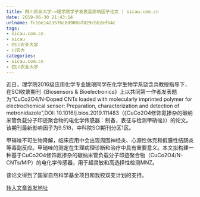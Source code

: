 ```yaml
---
title: 四川农业大学->理学院学子发表高影响因子论文 | sicau.com.cn
date: 2019-06-30 21:43:14
urlname: fc1be1423576c8d908af829cbb2ef64c
tags: 
- sicau.com.cn
- sicau
- 四川农业大学
- 川农大
categories:
- sicau.com.cn
- 四川农业大学
---
```



近日，理学院2016级应用化学专业姚琅同学在化学生物学系饶含兵教授指导下，在SCI收录期刊《Biosensors & Bioelectronics》上以共同第一作者发表题为“CuCo2O4/N-Doped CNTs loaded with molecularly imprinted polymer for electrochemical sensor: Preparation, characterization and detection of metronidazole”,DOI: 10.1016/j.bios.2019.111483（《CuCo2O4修饰氮掺杂的碳纳米管负载分子印迹聚合物的电化学传感器：制备，表征与检测甲硝唑》）的论文。该期刊最新影响因子为9.518，中科院SCI期刊分区1区。

甲硝唑不可生物降解，临床应用中会出现周围神经炎、心源性休克和假膜性结肠炎等毒副反应。甲硝唑的测定在生理病理诊断和治疗中具有重要意义。本文拟构建一种基于CuCo2O4修饰氮掺杂的碳纳米管负载分子印迹聚合物（CuCo2O4/N-CNTs/MIP）的电化学传感器，用于超灵敏和高选择性检测MNZ。

该论文得到了国家自然科学基金项目和我校双支计划的支持。





[转入文章首发地址](https://news.sicau.edu.cn/info/1078/52362.htm)